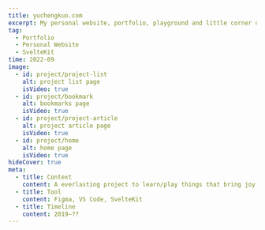 ```yaml
---
title: yuchengkuo.com
excerpt: My personal website, portfolio, playground and little corner on the internet.
tag:
  - Portfolio
  - Personal Website
  - SvelteKit
time: 2022-09
image:
  - id: project/project-list
    alt: project list page
    isVideo: true
  - id: project/bookmark
    alt: bookmarks page
    isVideo: true
  - id: project/project-article
    alt: project article page
    isVideo: true
  - id: project/home
    alt: home page
    isVideo: true
hideCover: true
meta:
  - title: Context
    content: A everlasting project to learn/play things that bring joy and fulfilment.
  - title: Tool
    content: Figma, VS Code, SvelteKit
  - title: Timeline
    content: 2019—??
---
```

